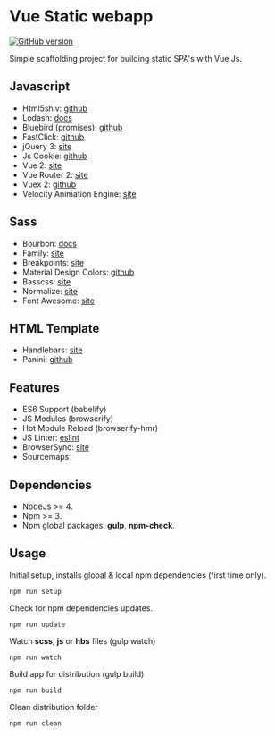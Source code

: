 Vue Static webapp
=================

[![GitHub version](https://badge.fury.io/gh/npulidom%2Fvue-webapp.svg)](https://badge.fury.io/gh/npulidom%2Fvue-webapp)

Simple scaffolding project for building static SPA's with Vue Js.

## Javascript

- Html5shiv: [github](https://github.com/aFarkas/html5shiv)
- Lodash: [docs](https://lodash.com/docs)
- Bluebird (promises): [github](https://github.com/petkaantonov/bluebird)
- FastClick: [github](https://github.com/ftlabs/fastclick)
- jQuery 3: [site](https://jquery.com/)
- Js Cookie: [github](https://github.com/js-cookie/js-cookie)
- Vue 2: [site](https://vuejs.org/)
- Vue Router 2: [site](http://router.vuejs.org/)
- Vuex 2: [github](https://github.com/vuejs/vuex)
- Velocity Animation Engine: [site](https://julian.com/)

## Sass

- Bourbon: [docs](http://bourbon.io/docs/)
- Family: [site](https://lukyvj.github.io/family.scss/)
- Breakpoints: [site](https://github.com/at-import/breakpoint)
- Material Design Colors: [github](https://github.com/themekit/sass-md-colors)
- Basscss: [site](http://www.basscss.com/)
- Normalize: [site](https://necolas.github.io/normalize.css/)
- Font Awesome: [site](http://fontawesome.io/)

## HTML Template

- Handlebars: [site](http://handlebarsjs.com/)
- Panini: [github](https://github.com/zurb/panini)

## Features

- ES6 Support (babelify)
- JS Modules (browserify)
- Hot Module Reload (browserify-hmr)
- JS Linter: [eslint](http://eslint.org/)
- BrowserSync: [site](https://www.browsersync.io/)
- Sourcemaps

## Dependencies

- NodeJs >= 4.
- Npm >= 3.
- Npm global packages: **gulp**, **npm-check**.

## Usage

Initial setup, installs global & local npm dependencies (first time only).
```
npm run setup
```

Check for npm dependencies updates.
```
npm run update
```

Watch **scss**, **js** or **hbs** files (gulp watch)
```
npm run watch
```

Build app for distribution (gulp build)
```
npm run build
```

Clean distribution folder
```
npm run clean
```
